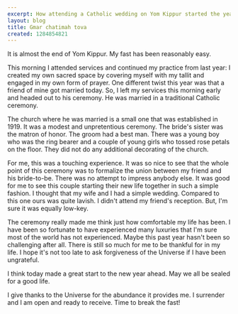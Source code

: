 ```yaml
---
excerpt: How attending a Catholic wedding on Yom Kippur started the year out well for me
layout: blog
title: Gmar chatimah tova
created: 1284854821
---
```

<p>It is almost the end of Yom Kippur. My fast has been reasonably easy.</p>
<p>This morning I attended services and continued my practice from last year: I created my own sacred space by covering myself with my tallit and engaged in my own form of prayer. One different twist this year was that a friend of mine got married today. So, I left my services this morning early and headed out to his ceremony. He was married in a traditional Catholic ceremony.</p>
<p>The church where he was married is a small one that was established in 1919. It was a modest and unpretentious ceremony. The bride's sister was the matron of honor. The groom had a best man. There was a young boy who was the ring bearer and a couple of young girls who tossed rose petals on the floor. They did not do any additional decorating of the church.</p>
<p>For me, this was a touching experience. It was so nice to see that the whole point of this ceremony was to formalize the union between my friend and his bride-to-be. There was no attempt to impress anybody else. It was good for me to see this couple starting their new life together in such a simple fashion. I thought that my wife and I had a simple wedding. Compared to this one ours was quite lavish. I didn't attend my friend's reception. But, I'm sure it was equally low-key.</p>
<p>The ceremony really made me think just how comfortable my life has been. I have been so fortunate to have experienced many luxuries that I'm sure most of the world has not experienced. Maybe this past year hasn't been so challenging after all. There is still so much for me to be thankful for in my life. I hope it's not too late to ask forgiveness of the Universe if I have been ungrateful.</p>
<p>I think today made a great start to the new year ahead. May we all be sealed for a good life.</p>
<p>I give thanks to the Universe for the abundance it provides me. I surrender and I am open and ready to receive. Time to break the fast!</p>
